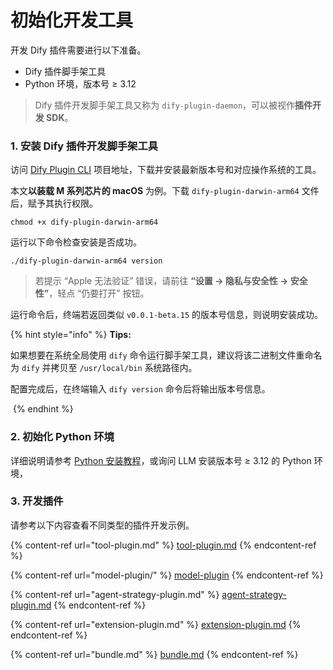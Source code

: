 # 初始化开发工具

开发 Dify 插件需要进行以下准备。

* Dify 插件脚手架工具
* Python 环境，版本号 ≥ 3.12

> Dify 插件开发脚手架工具又称为 `dify-plugin-daemon`，可以被视作**插件开发 SDK**。

### **1. 安装 Dify 插件开发脚手架工具**

访问 [Dify Plugin CLI](https://github.com/langgenius/dify-plugin-daemon/releases) 项目地址，下载并安装最新版本号和对应操作系统的工具。

本文**以装载 M 系列芯片的 macOS** 为例。下载 `dify-plugin-darwin-arm64` 文件后，赋予其执行权限。

```
chmod +x dify-plugin-darwin-arm64
```

运行以下命令检查安装是否成功。

```
./dify-plugin-darwin-arm64 version
```

> 若提示 “Apple 无法验证” 错误，请前往 **“设置 → 隐私与安全性 → 安全性”**，轻点 “仍要打开” 按钮。

运行命令后，终端若返回类似 `v0.0.1-beta.15` 的版本号信息，则说明安装成功。

{% hint style="info" %}
**Tips:**

如果想要在系统全局使用 `dify` 命令运行脚手架工具，建议将该二进制文件重命名为 `dify` 并拷贝至 `/usr/local/bin` 系统路径内。

配置完成后，在终端输入 `dify version` 命令后将输出版本号信息。

<img src="https://assets-docs.dify.ai/2025/02/74e57a57c1ae1cc70f4a45084cbbb37e.png" alt="" data-size="original">
{% endhint %}

### **2. 初始化 Python 环境**

详细说明请参考 [Python 安装教程](https://pythontest.com/python/installing-python-3-11/)，或询问 LLM 安装版本号 ≥ 3.12 的 Python 环境，

### 3. 开发插件

请参考以下内容查看不同类型的插件开发示例。

{% content-ref url="tool-plugin.md" %}
[tool-plugin.md](tool-plugin.md)
{% endcontent-ref %}

{% content-ref url="model-plugin/" %}
[model-plugin](model-plugin/)
{% endcontent-ref %}

{% content-ref url="agent-strategy-plugin.md" %}
[agent-strategy-plugin.md](agent-strategy-plugin.md)
{% endcontent-ref %}

{% content-ref url="extension-plugin.md" %}
[extension-plugin.md](extension-plugin.md)
{% endcontent-ref %}

{% content-ref url="bundle.md" %}
[bundle.md](bundle.md)
{% endcontent-ref %}
